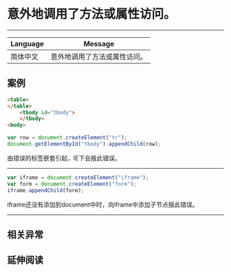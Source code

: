 
# 意外地调用了方法或属性访问。

----

| Language | Message                      |
|----------|------------------------------|
| 简体中文 | 意外地调用了方法或属性访问。 |

## 案例

```html
<table>
</table>
    <tbody id="tbody">
    </tbody>
<body>
```
```javascript
var row = document.createElement("tr");
document.getElementById("tbody").appendChild(row);
```
由错误的标签嵌套引起，IE下会报此错误。

----

```javascript
var iframe = document.createElement("iframe");
var form = document.createElement("form");
iframe.appendChild(form);
```
iframe还没有添加到document中时，向iframe中添加子节点报此错误。

----

## 相关异常


## 延伸阅读
